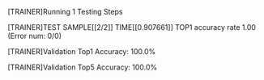 
[TRAINER]Running 1 Testing Steps

[TRAINER]TEST SAMPLE[[2/2]] TIME[[0.907661]] TOP1 accuracy rate 1.00 (Error num: 0/0)

[TRAINER]Validation Top1 Accuracy: 100.0%

[TRAINER]Validation Top5 Accuracy: 100.0%

